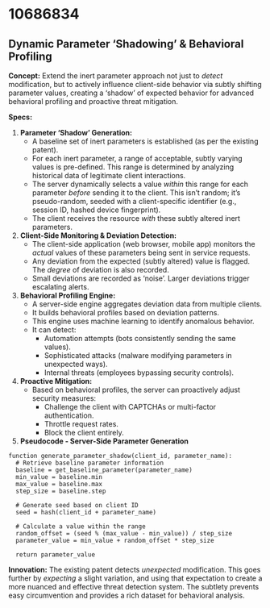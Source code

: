# 10686834

## Dynamic Parameter ‘Shadowing’ & Behavioral Profiling

**Concept:** Extend the inert parameter approach not just to *detect* modification, but to actively influence client-side behavior via subtly shifting parameter values, creating a ‘shadow’ of expected behavior for advanced behavioral profiling and proactive threat mitigation.

**Specs:**

1.  **Parameter ‘Shadow’ Generation:**
    *   A baseline set of inert parameters is established (as per the existing patent).
    *   For each inert parameter, a range of acceptable, subtly varying values is pre-defined. This range is determined by analyzing historical data of legitimate client interactions.
    *   The server dynamically selects a value *within* this range for each parameter *before* sending it to the client.  This isn’t random; it’s pseudo-random, seeded with a client-specific identifier (e.g., session ID, hashed device fingerprint).
    *   The client receives the resource *with* these subtly altered inert parameters.
2.  **Client-Side Monitoring & Deviation Detection:**
    *   The client-side application (web browser, mobile app) monitors the *actual* values of these parameters being sent in service requests.
    *   Any deviation from the expected (subtly altered) value is flagged.  The *degree* of deviation is also recorded.
    *   Small deviations are recorded as ‘noise’. Larger deviations trigger escalating alerts.
3.  **Behavioral Profiling Engine:**
    *   A server-side engine aggregates deviation data from multiple clients.
    *   It builds behavioral profiles based on deviation patterns.
    *   This engine uses machine learning to identify anomalous behavior.  
    *   It can detect:
        *   Automation attempts (bots consistently sending the same values).
        *   Sophisticated attacks (malware modifying parameters in unexpected ways).
        *   Internal threats (employees bypassing security controls).
4.  **Proactive Mitigation:**
    *   Based on behavioral profiles, the server can proactively adjust security measures:
        *   Challenge the client with CAPTCHAs or multi-factor authentication.
        *   Throttle request rates.
        *   Block the client entirely.
5. **Pseudocode - Server-Side Parameter Generation**

```
function generate_parameter_shadow(client_id, parameter_name):
  # Retrieve baseline parameter information
  baseline = get_baseline_parameter(parameter_name)
  min_value = baseline.min
  max_value = baseline.max
  step_size = baseline.step

  # Generate seed based on client ID
  seed = hash(client_id + parameter_name)

  # Calculate a value within the range
  random_offset = (seed % (max_value - min_value)) / step_size
  parameter_value = min_value + random_offset * step_size

  return parameter_value

```

**Innovation:** The existing patent detects *unexpected* modification. This goes further by *expecting* a slight variation, and using that expectation to create a more nuanced and effective threat detection system. The subtlety prevents easy circumvention and provides a rich dataset for behavioral analysis.